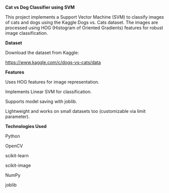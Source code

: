 **Cat vs Dog Classifier using SVM**

This project implements a Support Vector Machine (SVM) to classify images of cats and dogs using the Kaggle Dogs vs. Cats dataset. The images are processed using HOG (Histogram of Oriented Gradients) features for robust image classification.

**Dataset**

Download the dataset from Kaggle:

https://www.kaggle.com/c/dogs-vs-cats/data

**Features**

Uses HOG features for image representation.

Implements Linear SVM for classification.

Supports model saving with joblib.

Lightweight and works on small datasets too (customizable via limit parameter).

**Technologies Used**

Python

OpenCV

scikit-learn

scikit-image

NumPy

joblib
